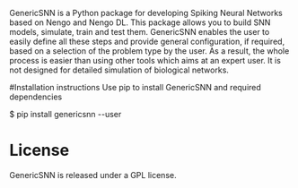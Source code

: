 GenericSNN is a Python package for developing Spiking Neural Networks based on Nengo and Nengo DL. This package allows you to build SNN models, simulate, train and test them. GenericSNN enables the user to easily define all these steps and provide general configuration, if required, based on a selection of the problem type by the user. As a result, the whole process is easier than using other tools which aims at an expert user. It is not designed for detailed simulation of biological networks.

#Installation instructions
Use pip to install GenericSNN and required dependencies

$ pip install genericsnn --user

# License
GenericSNN is released under a GPL license. 